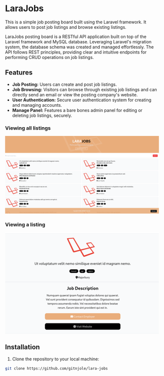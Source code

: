 # LaraJobs

This is a simple job posting board built using the Laravel framework. It allows users to post job listings and browse existing listings.

LaraJobs posting board is a RESTful API application built on top of the Laravel framework and MySQL database. Leveraging Laravel's migration system, the database schema was created and managed effortlessly. The API follows REST principles, providing clear and intuitive endpoints for performing CRUD operations on job listings.

## Features
- **Job Posting:** Users can create and post job listings.
- **Job Browsing:** Visitors can browse through existing job listings and can directly send an email or view the posting company's website.
- **User Authentication:** Secure user authentication system for creating and managing accounts.
- **Manage Panel:** Features a bare bones admin panel for editing or deleting job listings, securely.

### Viewing all listings
![Alt text](public/images/layout.png)

### Viewing a listing
![Alt text](public/images/show.png)

## Installation

1. Clone the repository to your local machine:
```bash
git clone https://github.com/gitnjole/lara-jobs
```